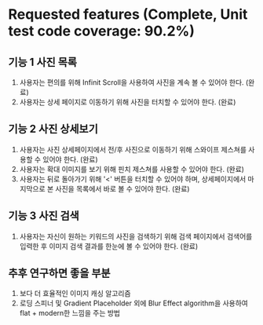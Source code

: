 Requested features (Complete, Unit test code coverage: 90.2%)
==================

기능 1 사진 목록
-------------
1. 사용자는 편의를 위해 Infinit Scroll을 사용하여 사진을 계속 볼 수 있어야 한다. (완료)
2. 사용자는 상세 페이지로 이동하기 위해 사진을 터치할 수 있어야 한다. (완료)

기능 2 사진 상세보기
----------------
1. 사용자는 사진 상세페이지에서 전/후 사진으로 이동하기 위해 스와이프 제스쳐를 사용할 수 있어야 한다. (완료)
2. 사용자는 확대 이미지를 보기 위해 핀치 제스쳐를 사용할 수 있어야 한다. (완료)
3. 사용자는 뒤로 돌아가기 위해 '<' 버튼을 터치할 수 있어야 하며, 상세페이지에서 마지막으로 본 사진을 목록에서 바로 볼 수 있어야 한다. (완료)

기능 3 사진 검색
----------------
1. 사용자는 자신이 원하는 키워드의 사진을 검색하기 위해 검색 페이지에서 검색어를 입력한 후 이미지 검색 결과를 한눈에 볼 수 있어야 한다. (완료)

추후 연구하면 좋을 부분
------------------
1. 보다 더 효율적인 이미지 캐싱 알고리즘
2. 로딩 스피너 및 Gradient Placeholder 외에 Blur Effect algorithm을 사용하여 flat + modern한 느낌을 주는 방법 
